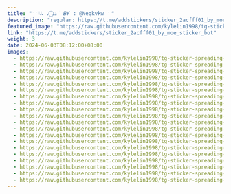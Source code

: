 ```yaml
---
title: "݁  ݁ 𝆹𝅥𝆺𝅥 . 𝅄⃝☕️ ׄ 𝐵𝑌 : @Neqkvkw ݁  ݁"
description: "regular: https://t.me/addstickers/sticker_2acfff01_by_moe_sticker_bot"
featured_image: "https://raw.githubusercontent.com/kylelin1998/tg-sticker-spreading-worldwide-images/main/img/9571baeb-e6df-48f7-b655-866800b0d592.jpg"
link: "https://t.me/addstickers/sticker_2acfff01_by_moe_sticker_bot"
weight: 3
date: 2024-06-03T08:12:00+08:00
images:
  - https://raw.githubusercontent.com/kylelin1998/tg-sticker-spreading-worldwide-images/main/img/9571baeb-e6df-48f7-b655-866800b0d592.jpg
  - https://raw.githubusercontent.com/kylelin1998/tg-sticker-spreading-worldwide-images/main/img/7d410042-b168-4b79-ac9b-6bc084a0a10c.jpg
  - https://raw.githubusercontent.com/kylelin1998/tg-sticker-spreading-worldwide-images/main/img/07dc2342-b9cd-4061-9546-247f91321ce2.jpg
  - https://raw.githubusercontent.com/kylelin1998/tg-sticker-spreading-worldwide-images/main/img/cd84cba1-3bf7-4a41-8283-2bce474a3a2c.jpg
  - https://raw.githubusercontent.com/kylelin1998/tg-sticker-spreading-worldwide-images/main/img/7c027390-c25a-4dd8-b7d6-95d708fcc289.jpg
  - https://raw.githubusercontent.com/kylelin1998/tg-sticker-spreading-worldwide-images/main/img/c6acd21b-4807-44b4-b6d5-f25fd67cf9a2.jpg
  - https://raw.githubusercontent.com/kylelin1998/tg-sticker-spreading-worldwide-images/main/img/5452ffc6-cd38-4453-b08a-4e78a038df0f.jpg
  - https://raw.githubusercontent.com/kylelin1998/tg-sticker-spreading-worldwide-images/main/img/d1309010-6dfa-47fd-a1b3-81fc257bb490.jpg
  - https://raw.githubusercontent.com/kylelin1998/tg-sticker-spreading-worldwide-images/main/img/d714cb22-bded-4c66-b56b-ecd7ac242746.jpg
  - https://raw.githubusercontent.com/kylelin1998/tg-sticker-spreading-worldwide-images/main/img/fd7a2bd4-5bb4-4ad0-906f-26f0d6daef7a.jpg
  - https://raw.githubusercontent.com/kylelin1998/tg-sticker-spreading-worldwide-images/main/img/f057003f-3c56-4d05-85b6-8a0f2733c2ed.jpg
  - https://raw.githubusercontent.com/kylelin1998/tg-sticker-spreading-worldwide-images/main/img/7f58f631-9be4-4482-b443-08400c1b68a8.jpg
  - https://raw.githubusercontent.com/kylelin1998/tg-sticker-spreading-worldwide-images/main/img/d5a8ece5-46c1-4a8c-9b98-765b5b21baf0.jpg
  - https://raw.githubusercontent.com/kylelin1998/tg-sticker-spreading-worldwide-images/main/img/e278c4e4-1394-4023-8591-031404da3e67.jpg
  - https://raw.githubusercontent.com/kylelin1998/tg-sticker-spreading-worldwide-images/main/img/1365b09b-75fe-4c34-bbcc-8e94c89c57a9.jpg
  - https://raw.githubusercontent.com/kylelin1998/tg-sticker-spreading-worldwide-images/main/img/ec01506d-ce62-4b55-879a-6e7f33622311.jpg
  - https://raw.githubusercontent.com/kylelin1998/tg-sticker-spreading-worldwide-images/main/img/44288e47-8f6f-408e-a4a3-42078f07cf21.jpg
  - https://raw.githubusercontent.com/kylelin1998/tg-sticker-spreading-worldwide-images/main/img/71c35d60-26b7-4ddf-8066-3b1201abc77e.jpg
  - https://raw.githubusercontent.com/kylelin1998/tg-sticker-spreading-worldwide-images/main/img/c0423c15-0d04-4716-b3a2-15a88b3202f1.jpg
  - https://raw.githubusercontent.com/kylelin1998/tg-sticker-spreading-worldwide-images/main/img/938a6b4a-ba9d-4941-894c-0afcb1bdbd73.jpg
---
```

